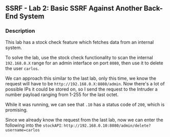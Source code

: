 ## SSRF - Lab 2: Basic SSRF Against Another Back-End System

### Description
This lab has a stock check feature which fetches data from an internal system.

To solve the lab, use the stock check functionality to scan the internal `192.168.0.X` range for an admin interface on port `8080`, then use it to delete the user `carlos`.

We can approach this similar to the last lab, only this time, we know the request will have to be `http://192.168.0.X:8080/admin`. Now there's a lot of possible IPs it could be stored on, so I send the request to the Intruder a number payload ranging from 1-255 for the last octet. 

While it was running, we can see that `.10` has a status code of `200`, which is promising.

Since we already know the request from the last lab, now we can enter the following into the `stockAPI`: `http://192.168.0.10:8080/admin/delete?username=carlos`